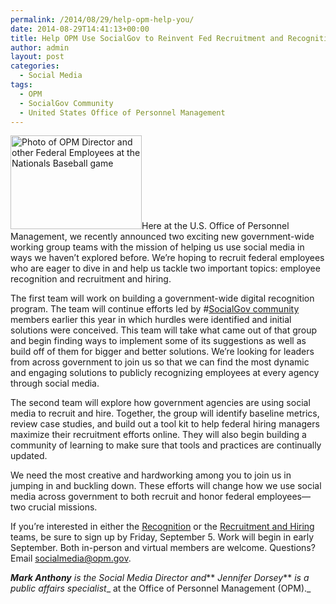 ```yaml
---
permalink: /2014/08/29/help-opm-help-you/
date: 2014-08-29T14:41:13+00:00
title: Help OPM Use SocialGov to Reinvent Fed Recruitment and Recognition
author: admin
layout: post
categories:
  - Social Media
tags:
  - OPM
  - SocialGov Community
  - United States Office of Personnel Management
---
```


[<img class="alignright size-full wp-image-163701" src="https://s3.amazonaws.com/sitesusa/wp-content/uploads/sites/212/2014/05/opm-nats-game-picture1.jpg" alt="Photo of OPM Director and other Federal Employees at the Nationals Baseball game" width="210" height="150" />](https://s3.amazonaws.com/sitesusa/wp-content/uploads/sites/212/2014/05/opm-nats-game-picture1.jpg)Here at the U.S. Office of Personnel Management, we recently announced two exciting new government-wide working group teams with the mission of helping us use social media in ways we haven’t explored before. We’re hoping to recruit federal employees who are eager to dive in and help us tackle two important topics: employee recognition and recruitment and hiring.

The first team will work on building a government-wide digital recognition program. The team will continue efforts led by #[SocialGov community](https://www.digitalgov.gov/communities/social-media/ "Social Media") members earlier this year in which hurdles were identified and initial solutions were conceived. This team will take what came out of that group and begin finding ways to implement some of its suggestions as well as build off of them for bigger and better solutions. We’re looking for leaders from across government to join us so that we can find the most dynamic and engaging solutions to publicly recognizing employees at every agency through social media.

The second team will explore how government agencies are using social media to recruit and hire. Together, the group will identify baseline metrics, review case studies, and build out a tool kit to help federal hiring managers maximize their recruitment efforts online. They will also begin building a community of learning to make sure that tools and practices are continually updated.

We need the most creative and hardworking among you to join us in jumping in and buckling down. These efforts will change how we use social media across government to both recruit and honor federal employees—two crucial missions.

If you’re interested in either the [Recognition](https://docs.google.com/forms/d/11nI0eMjfGeo9aLiBksbA9OvSnv6Oyk54Ay1lT2q1H5s/viewform) or the [Recruitment and Hiring](https://docs.google.com/forms/d/12ThAd0Asfmju5svsSmQTriGUsKShoIbVbXSkGssmu_M/viewform) teams, be sure to sign up by Friday, September 5. Work will begin in early September. Both in-person and virtual members are welcome. Questions? Email <socialmedia@opm.gov>.

**_Mark Anthony_** _is the Social Media Director and_** _Jennifer Dorsey_** _is a public affairs specialist__ at the Office of Personnel Management (OPM)._
